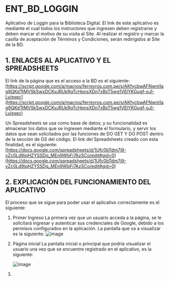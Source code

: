 # ENT_BD_LOGGIN
Aplicativo de Loggin para la Biblioteca Digital. El link de este aplicativo es mediante el cual todos los instructores que ingresen deben registrarse y deben marcar el motivo de su visita al Site. Al realizar el registro y marcar la casilla de aceptación de Términos y Condiciones, serán redirigidos al Site de la BD.

## 1. ENLACES AL APLICATIVO Y EL SPREADSHEETS
El link de la página que es el acceso a la BD es el siguiente:
[https://script.google.com/a/macros/ferreyros.com.pe/s/AKfycbwAFNwm1ag9QKdTtMVSkSwxDCKvJRUkRqTcHpnsXDn7xBsT5wg1VElYKGugf-oJI-Lv/exec](https://script.google.com/a/macros/ferreyros.com.pe/s/AKfycbwAFNwm1ag9QKdTtMVSkSwxDCKvJRUkRqTcHpnsXDn7xBsT5wg1VElYKGugf-oJI-Lv/exec)

Un Spreadsheets se usa como base de datos; y su funcionalidad es almacenar los datos que se ingresen mediante el formulario, y servir los datos que sean solicitados por las funciones de DO GET Y DO POST dentro de la sección de GS del código. El link del Spreadsheets creado con esta finalidad, es el siguiente:
[https://docs.google.com/spreadsheets/d/1Ufc0bTdm7j9-vZc0Ld9iqHZYSSDq_MEn9WbFj7AzSCo/edit#gid=0](https://docs.google.com/spreadsheets/d/1Ufc0bTdm7j9-vZc0Ld9iqHZYSSDq_MEn9WbFj7AzSCo/edit#gid=0)

## 2. EXPLICACIÓN DEL FUNCIONAMIENTO DEL APLICATIVO

El proceso que se sigue para poder usar el aplicativo correctamente es el siguiente:

1. Primer Ingreso
   La primera vez que un usuario acceda a la página, se le solicitará ingresar y autenticar sus credenciales de Google, debido a los permisos configurados en la aplicación.    La pantalla que va a visualizar es la siguiente:
   ![image](https://github.com/YariDev2000/ENT_BD_LOGGIN/assets/139288245/3034d33d-26ee-41e9-95a6-400c15443c91)

2. Página inicial
   La pantalla inicial o principal que podría visualizar el usuario una vez que se encuentre registrado en el aplicativo, es la siguiente:

   ![image](https://github.com/YariDev2000/ENT_BD_LOGGIN/assets/139288245/31267887-5958-4eaa-bd54-181fc1d67cc0)

   

   
4. 


